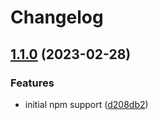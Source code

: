 # Changelog

## [1.1.0](https://github.com/ascorbic/get-pixels/compare/1.0.0...v1.1.0) (2023-02-28)


### Features

* initial npm support ([d208db2](https://github.com/ascorbic/get-pixels/commit/d208db2b16896912d1c658ddf5684400575fa25a))
